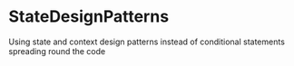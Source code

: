 # StateDesignPatterns
Using state and context design patterns instead of conditional statements spreading round the code
